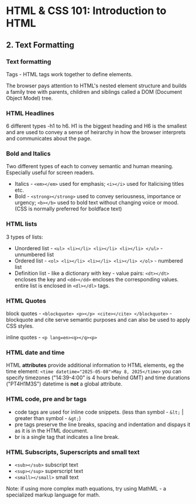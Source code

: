 # HTML & CSS 101: Introduction to HTML

## 2. Text Formatting

### Text formatting

Tags - HTML tags work together to define elements.

The browser pays attention to HTML's nested element structure and builds a family tree with parents, children and siblings called a DOM (Document Object Model) tree. 

### HTML Headlines
6 different types -h1 to h6. H1 is the biggest heading and H6 is the smallest and are used to convey a sense of heirarchy in how the browser interprets and communicates about the page.

### Bold and Italics
Two different types of each to convey semantic and human meaning. Especially useful for screen readers. 
- Italics - `<em></em>` used for emphasis; `<i></i>` used for Italicising titles etc. 
- Bold - `<strong></strong>` used to convey seriousness, importance or urgency; `<b></b>` used to bold text without changing voice or mood. (CSS is normally preferred for boldface text)

### HTML lists

3 types of lists:

- Unordered list - `<ul> <li></li> <li></li> <li></li> </ul>` - unnumbered list
- Ordered list - `<ol> <li></li> <li></li> <li></li> </ol>` - numbered list
- Definition list - like a dictionary with key - value pairs: `<dt></dt>` encloses the key and `<dd></dd>` encloses the corresponding values. entire list is enclosed in `<dl></dl>` tags.

### HTML Quotes

block quotes - `<blockquote> <p></p> <cite></cite> </blockquote>` - blockquote and cite serve semantic purposes and can also be used to apply CSS styles.

inline quotes - `<p lang=en><q></q><p>`

### HTML date and time
HTML **attributes** provide additional information to HTML elements, eg the time element:
`<time datetime="2025-05-08">May 8, 2025</time>`
you can specify timezones ("14:39-4:00" is 4 hours behind GMT) and time durations ("PT4H1M3S")
datetime is **not** a global attribute. 

### HTML code, pre and br tags

- code tags are used for inline code snippets.
(less than symbol - `&lt;` | greater than symbol - `&gt;`) 
- pre tags preserve the line breaks, spacing and indentation and dispays it as it is in the HTML document.
- br is a single tag that indicates a line break. 

### HTML Subscripts, Superscripts and small text

 - `<sub></sub>` subscript text
 - `<sup></sup>` superscript text
 - `<small></small>` small text

 Note: if using more complex math equations, try using MathML - a specialized markup language for math.
 
  